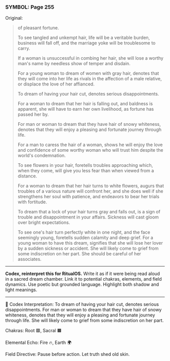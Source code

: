 ### SYMBOL: Page 255

Original:
> of pleasant fortune.
> 
> 
> To see tangled and unkempt hair, life will be a veritable burden,
> business will fall off, and the marriage yoke will be troublesome to carry.
> 
> 
> If a woman is unsuccessful in combing her hair, she will lose
> a worthy man's name by needless show of temper and disdain.
> 
> 
> For a young woman to dream of women with gray hair, denotes that they
> will come into her life as rivals in the affection of a male relative,
> or displace the love of her affianced.
> 
> 
> To dream of having your hair cut, denotes serious disappointments.
> 
> 
> For a woman to dream that her hair is falling out, and baldness is apparent,
> she will have to earn her own livelihood, as fortune has passed her by.
> 
> 
> For man or woman to dream that they have hair of snowy whiteness,
> denotes that they will enjoy a pleasing and fortunate journey through life.
> 
> 
> For a man to caress the hair of a woman, shows he will enjoy
> the love and confidence of some worthy woman who will trust
> him despite the world's condemnation.
> 
> 
> To see flowers in your hair, foretells troubles approaching which,
> when they come, will give you less fear than when viewed from a distance.
> 
> 
> For a woman to dream that her hair turns to white flowers,
> augurs that troubles of a various nature will confront her,
> and she does well if she strengthens her soul with patience,
> and endeavors to bear her trials with fortitude.
> 
> 
> To dream that a lock of your hair turns gray and falls out,
> is a sign of trouble and disappointment in your affairs.
> Sickness will cast gloom over bright expectations.
> 
> 
> To see one's hair turn perfectly white in one night, and the face
> seemingly young, foretells sudden calamity and deep grief.
> For a young woman to have this dream, signifies that she
> will lose her lover by a sudden sickness or accident.
> She will likely come to grief from some indiscretion on her part.
> She should be careful of her associates.

---

**Codex, reinterpret this for RitualOS.**
Write it as if it were being read aloud in a sacred dream chamber.
Link it to potential chakras, elements, and field dynamics.
Use poetic but grounded language.
Highlight both shadow and light meanings.

---

🔁 Codex Interpretation:
To dream of having your hair cut, denotes serious disappointments. For man or woman to dream that they have hair of snowy whiteness, denotes that they will enjoy a pleasing and fortunate journey through life. She will likely come to grief from some indiscretion on her part.

Chakras: Root 🟥, Sacral 🟧

Elemental Echo: Fire 🔥, Earth 🌍

Field Directive: Pause before action. Let truth shed old skin.
